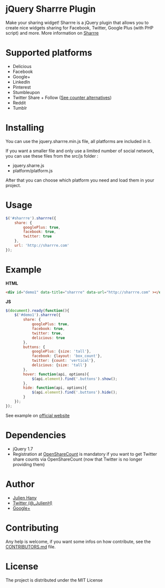 # jQuery Sharrre Plugin
Make your sharing widget! Sharrre is a jQuery plugin that allows you to create nice widgets sharing for Facebook, Twitter, Google Plus (with PHP script) and more. More information on [Sharrre](http://sharrre.com/#demos)

# Supported platforms
* Delicious
* Facebook
* Google+
* LinkedIn
* Pinterest
* Stumbleupon
* Twitter Share + Follow ([See counter alternatives](doc/twitter-counter.md))
* Reddit
* Tumblr

# Installing

You can use the jquery.sharrre.min.js file, all platforms are included in it.

If you want a smaller file and only use a limited number of social network, you can use these files from the src/js folder :
* jquery.sharre.js
* platform/platform.js

After that you can choose which platform you need and load them in your project.

# Usage

```javascript
$('#sharrre').sharrre({
    share: {
        googlePlus: true,
        facebook: true,
        twitter: true
    },
    url: 'http://sharrre.com'
});
```

# Example
**HTML**

```html
<div id="demo1" data-title="sharrre" data-url="http://sharrre.com" ></div>
```

**JS**

```javascript
$(document).ready(function(){
    $('#demo1').sharrre({
        share: {
            googlePlus: true,
            facebook: true,
            twitter: true,
            delicious: true
        },
        buttons: {
            googlePlus: {size: 'tall'},
            facebook: {layout: 'box_count'},
            twitter: {count: 'vertical'},
            delicious: {size: 'tall'}
        },
        hover: function(api, options){
            $(api.element).find('.buttons').show();
        },
        hide: function(api, options){
            $(api.element).find('.buttons').hide();
        }
    });
});
```

See example on [official website](http://sharrre.com/#demos)

# Dependencies
* jQuery 1.7
* Registration at [OpenShareCount](http://opensharecount.com) is mandatory if you want to get Twitter share counts via OpenShareCount (now that Twitter is no longer providing them)

# Author
- [Julien Hany](http://hany.fr)
- [Twitter (@_JulienH)](http://twitter.com/_JulienH)
- [Google+](http://plus.google.com/111637545317893682325)

# Contributing

Any help is welcome, if you want some infos on how contribute, see the [CONTRIBUTORS.md](CONTRIBUTORS.md) file.

# License 

The project is distributed under the MIT License
